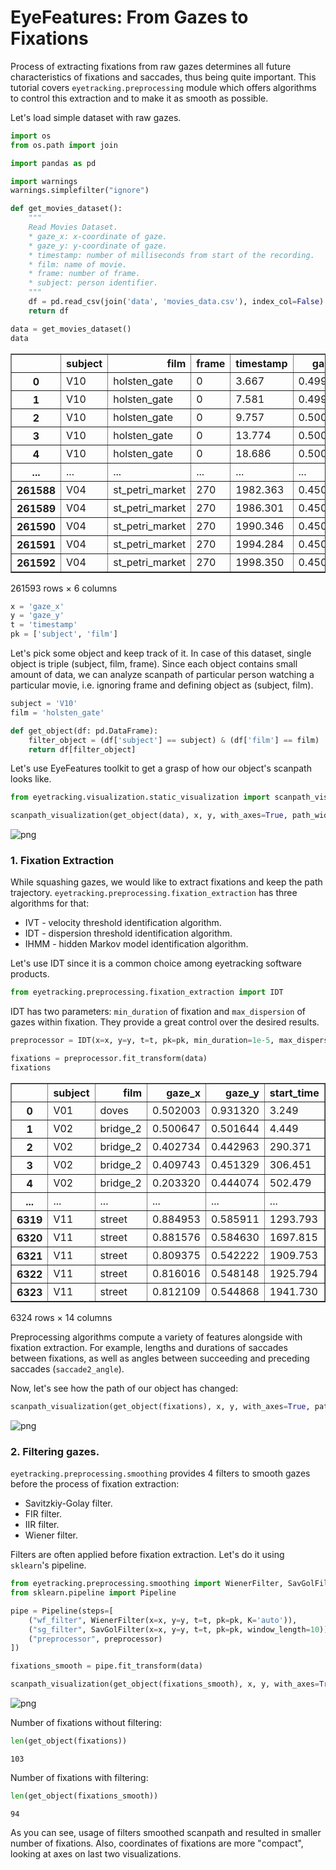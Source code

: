 # EyeFeatures: From Gazes to Fixations

Process of extracting fixations from raw gazes determines all future characteristics of fixations and saccades, thus being quite important. This tutorial covers `eyetracking.preprocessing` module which offers algorithms to control this extraction and to make it as smooth as possible.

Let's load simple dataset with raw gazes.


```python
import os
from os.path import join

import pandas as pd

import warnings
warnings.simplefilter("ignore")
```


```python
def get_movies_dataset():
    """
    Read Movies Dataset.
    * gaze_x: x-coordinate of gaze.
    * gaze_y: y-coordinate of gaze.
    * timestamp: number of milliseconds from start of the recording.
    * film: name of movie.
    * frame: number of frame.
    * subject: person identifier.
    """
    df = pd.read_csv(join('data', 'movies_data.csv'), index_col=False)
    return df
```


```python
data = get_movies_dataset()
data
```




<div>
<style scoped>
    .dataframe tbody tr th:only-of-type {
        vertical-align: middle;
    }

    .dataframe tbody tr th {
        vertical-align: top;
    }

    .dataframe thead th {
        text-align: right;
    }
</style>
<table border="1" class="dataframe">
  <thead>
    <tr style="text-align: right;">
      <th></th>
      <th>subject</th>
      <th>film</th>
      <th>frame</th>
      <th>timestamp</th>
      <th>gaze_x</th>
      <th>gaze_y</th>
    </tr>
  </thead>
  <tbody>
    <tr>
      <th>0</th>
      <td>V10</td>
      <td>holsten_gate</td>
      <td>0</td>
      <td>3.667</td>
      <td>0.499219</td>
      <td>0.501482</td>
    </tr>
    <tr>
      <th>1</th>
      <td>V10</td>
      <td>holsten_gate</td>
      <td>0</td>
      <td>7.581</td>
      <td>0.499219</td>
      <td>0.502962</td>
    </tr>
    <tr>
      <th>2</th>
      <td>V10</td>
      <td>holsten_gate</td>
      <td>0</td>
      <td>9.757</td>
      <td>0.500000</td>
      <td>0.501482</td>
    </tr>
    <tr>
      <th>3</th>
      <td>V10</td>
      <td>holsten_gate</td>
      <td>0</td>
      <td>13.774</td>
      <td>0.500000</td>
      <td>0.500000</td>
    </tr>
    <tr>
      <th>4</th>
      <td>V10</td>
      <td>holsten_gate</td>
      <td>0</td>
      <td>18.686</td>
      <td>0.500000</td>
      <td>0.500000</td>
    </tr>
    <tr>
      <th>...</th>
      <td>...</td>
      <td>...</td>
      <td>...</td>
      <td>...</td>
      <td>...</td>
      <td>...</td>
    </tr>
    <tr>
      <th>261588</th>
      <td>V04</td>
      <td>st_petri_market</td>
      <td>270</td>
      <td>1982.363</td>
      <td>0.450781</td>
      <td>0.704444</td>
    </tr>
    <tr>
      <th>261589</th>
      <td>V04</td>
      <td>st_petri_market</td>
      <td>270</td>
      <td>1986.301</td>
      <td>0.450781</td>
      <td>0.704444</td>
    </tr>
    <tr>
      <th>261590</th>
      <td>V04</td>
      <td>st_petri_market</td>
      <td>270</td>
      <td>1990.346</td>
      <td>0.450781</td>
      <td>0.704444</td>
    </tr>
    <tr>
      <th>261591</th>
      <td>V04</td>
      <td>st_petri_market</td>
      <td>270</td>
      <td>1994.284</td>
      <td>0.450000</td>
      <td>0.704444</td>
    </tr>
    <tr>
      <th>261592</th>
      <td>V04</td>
      <td>st_petri_market</td>
      <td>270</td>
      <td>1998.350</td>
      <td>0.450000</td>
      <td>0.704444</td>
    </tr>
  </tbody>
</table>
<p>261593 rows × 6 columns</p>
</div>




```python
x = 'gaze_x'
y = 'gaze_y'
t = 'timestamp'
pk = ['subject', 'film']
```

Let's pick some object and keep track of it. In case of this dataset, single object is triple (subject, film, frame). Since each object contains small amount of data, we can analyze scanpath of particular person watching a particular movie, i.e. ignoring frame and defining object as (subject, film).


```python
subject = 'V10'
film = 'holsten_gate'

def get_object(df: pd.DataFrame):
    filter_object = (df['subject'] == subject) & (df['film'] == film)
    return df[filter_object]
```

Let's use EyeFeatures toolkit to get a grasp of how our object's scanpath looks like.


```python
from eyetracking.visualization.static_visualization import scanpath_visualization
```


```python
scanpath_visualization(get_object(data), x, y, with_axes=True, path_width=1)
```


    
![png](../images/prep_output_9_0.png)
    


### 1. Fixation Extraction

While squashing gazes, we would like to extract fixations and keep the path trajectory. `eyetracking.preprocessing.fixation_extraction` has three algorithms for that:
* IVT  - velocity threshold identification algorithm.
* IDT  - dispersion threshold identification algorithm.
* IHMM - hidden Markov model identification algorithm.

Let's use IDT since it is a common choice among eyetracking software products.


```python
from eyetracking.preprocessing.fixation_extraction import IDT
```

IDT has two parameters: `min_duration` of fixation and `max_dispersion` of gazes within fixation. They provide a great control over the desired results.


```python
preprocessor = IDT(x=x, y=y, t=t, pk=pk, min_duration=1e-5, max_dispersion=1e-3)

fixations = preprocessor.fit_transform(data)
fixations
```




<div>
<style scoped>
    .dataframe tbody tr th:only-of-type {
        vertical-align: middle;
    }

    .dataframe tbody tr th {
        vertical-align: top;
    }

    .dataframe thead th {
        text-align: right;
    }
</style>
<table border="1" class="dataframe">
  <thead>
    <tr style="text-align: right;">
      <th></th>
      <th>subject</th>
      <th>film</th>
      <th>gaze_x</th>
      <th>gaze_y</th>
      <th>start_time</th>
      <th>end_time</th>
      <th>distance_min</th>
      <th>distance_max</th>
      <th>dispersion</th>
      <th>duration</th>
      <th>saccade_duration</th>
      <th>saccade_length</th>
      <th>saccade_angle</th>
      <th>saccade2_angle</th>
    </tr>
  </thead>
  <tbody>
    <tr>
      <th>0</th>
      <td>V01</td>
      <td>doves</td>
      <td>0.502003</td>
      <td>0.931320</td>
      <td>3.249</td>
      <td>1133.132</td>
      <td>0.000000</td>
      <td>0.001675</td>
      <td>0.000781</td>
      <td>1129.883</td>
      <td>0.000</td>
      <td>0.000000</td>
      <td>0.000000</td>
      <td>0.000000</td>
    </tr>
    <tr>
      <th>1</th>
      <td>V02</td>
      <td>bridge_2</td>
      <td>0.500647</td>
      <td>0.501644</td>
      <td>4.449</td>
      <td>254.506</td>
      <td>0.000000</td>
      <td>0.002964</td>
      <td>0.000781</td>
      <td>250.057</td>
      <td>0.000</td>
      <td>0.000000</td>
      <td>0.000000</td>
      <td>0.000000</td>
    </tr>
    <tr>
      <th>2</th>
      <td>V02</td>
      <td>bridge_2</td>
      <td>0.402734</td>
      <td>0.442963</td>
      <td>290.371</td>
      <td>294.465</td>
      <td>0.001563</td>
      <td>0.001675</td>
      <td>0.000781</td>
      <td>4.094</td>
      <td>35.865</td>
      <td>0.114150</td>
      <td>210.934825</td>
      <td>19.111463</td>
    </tr>
    <tr>
      <th>3</th>
      <td>V02</td>
      <td>bridge_2</td>
      <td>0.409743</td>
      <td>0.451329</td>
      <td>306.451</td>
      <td>438.509</td>
      <td>0.000000</td>
      <td>0.003064</td>
      <td>0.000781</td>
      <td>132.058</td>
      <td>11.986</td>
      <td>0.010913</td>
      <td>50.046288</td>
      <td>48.033449</td>
    </tr>
    <tr>
      <th>4</th>
      <td>V02</td>
      <td>bridge_2</td>
      <td>0.203320</td>
      <td>0.444074</td>
      <td>502.479</td>
      <td>514.339</td>
      <td>0.000781</td>
      <td>0.004444</td>
      <td>0.000781</td>
      <td>11.860</td>
      <td>63.970</td>
      <td>0.206550</td>
      <td>182.012839</td>
      <td>40.667033</td>
    </tr>
    <tr>
      <th>...</th>
      <td>...</td>
      <td>...</td>
      <td>...</td>
      <td>...</td>
      <td>...</td>
      <td>...</td>
      <td>...</td>
      <td>...</td>
      <td>...</td>
      <td>...</td>
      <td>...</td>
      <td>...</td>
      <td>...</td>
      <td>...</td>
    </tr>
    <tr>
      <th>6319</th>
      <td>V11</td>
      <td>street</td>
      <td>0.884953</td>
      <td>0.585911</td>
      <td>1293.793</td>
      <td>1689.775</td>
      <td>0.000000</td>
      <td>0.001675</td>
      <td>0.000781</td>
      <td>395.982</td>
      <td>8.035</td>
      <td>0.007695</td>
      <td>222.514354</td>
      <td>158.264124</td>
    </tr>
    <tr>
      <th>6320</th>
      <td>V11</td>
      <td>street</td>
      <td>0.881576</td>
      <td>0.584630</td>
      <td>1697.815</td>
      <td>1885.798</td>
      <td>0.000000</td>
      <td>0.002773</td>
      <td>0.000781</td>
      <td>187.983</td>
      <td>8.040</td>
      <td>0.003613</td>
      <td>200.778478</td>
      <td>189.649606</td>
    </tr>
    <tr>
      <th>6321</th>
      <td>V11</td>
      <td>street</td>
      <td>0.809375</td>
      <td>0.542222</td>
      <td>1909.753</td>
      <td>1913.711</td>
      <td>0.001481</td>
      <td>0.004513</td>
      <td>0.000000</td>
      <td>3.958</td>
      <td>23.955</td>
      <td>0.083734</td>
      <td>210.428084</td>
      <td>11.315721</td>
    </tr>
    <tr>
      <th>6322</th>
      <td>V11</td>
      <td>street</td>
      <td>0.816016</td>
      <td>0.548148</td>
      <td>1925.794</td>
      <td>1929.769</td>
      <td>0.000781</td>
      <td>0.001675</td>
      <td>0.000781</td>
      <td>3.975</td>
      <td>12.083</td>
      <td>0.008900</td>
      <td>41.743804</td>
      <td>1.723784</td>
    </tr>
    <tr>
      <th>6323</th>
      <td>V11</td>
      <td>street</td>
      <td>0.812109</td>
      <td>0.544868</td>
      <td>1941.730</td>
      <td>1993.637</td>
      <td>0.000000</td>
      <td>0.001675</td>
      <td>0.000781</td>
      <td>51.907</td>
      <td>11.961</td>
      <td>0.005101</td>
      <td>220.020020</td>
      <td>0.000000</td>
    </tr>
  </tbody>
</table>
<p>6324 rows × 14 columns</p>
</div>



Preprocessing algorithms compute a variety of features alongside with fixation extraction. For example, lengths and durations of saccades between fixations, as well as angles between succeeding and preceding saccades (`saccade2_angle`).

Now, let's see how the path of our object has changed:


```python
scanpath_visualization(get_object(fixations), x, y, with_axes=True, path_width=1)
```


    
![png](../images/prep_output_15_0.png)
    


### 2. Filtering gazes.

`eyetracking.preprocessing.smoothing` provides 4 filters to smooth gazes before the process of fixation extraction:
* Savitzkiy-Golay filter.
* FIR filter.
* IIR filter.
* Wiener filter.

Filters are often applied before fixation extraction. Let's do it using `sklearn`'s pipeline.


```python
from eyetracking.preprocessing.smoothing import WienerFilter, SavGolFilter
from sklearn.pipeline import Pipeline

pipe = Pipeline(steps=[
    ("wf_filter", WienerFilter(x=x, y=y, t=t, pk=pk, K='auto')),          # Wiener filter
    ("sg_filter", SavGolFilter(x=x, y=y, t=t, pk=pk, window_length=10)),  # Savitzkiy-Golay filter
    ("preprocessor", preprocessor)                                        # IDT algorithm
])

fixations_smooth = pipe.fit_transform(data)
```


```python
scanpath_visualization(get_object(fixations_smooth), x, y, with_axes=True, path_width=1)
```


    
![png](../images/prep_output_18_0.png)
    


Number of fixations without filtering:


```python
len(get_object(fixations))
```




    103



Number of fixations with filtering:


```python
len(get_object(fixations_smooth))
```




    94



As you can see, usage of filters smoothed scanpath and resulted in smaller number of fixations. Also, coordinates of fixations are more "compact", looking at axes on last two visualizations.
